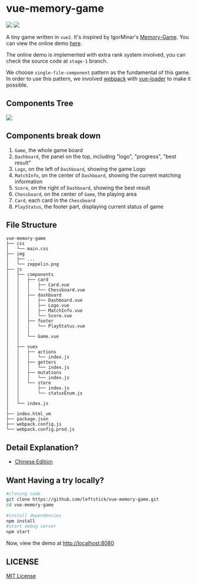 vue-memory-game
==================
![][david-url]
![][license-url]

A tiny game written in `vue2`. It's inspired by IgorMinar's [Memory-Game](https://github.com/IgorMinar/Memory-Game). You can view the online demo [here](http://leftstick.github.io/vue-memory-game).

The online demo is implemented with extra rank system involved, you can check the source code at `stage-1` branch.

We choose `single-file-component` pattern as the fundamental of this game. In order to use this pattern, we involved [webpack](http://webpack.github.io/) with [vue-loader](https://github.com/vuejs/vue-loader) to make it possible.

## Components Tree ##

![](https://raw.githubusercontent.com/leftstick/vue-memory-game/master/docs/img/components.png)


## Components break down ##

1. `Game`, the whole game board
2. `Dashboard`, the panel on the top, including "logo", "progress", "best result"
3. `Logo`, on the left of `Dashboard`, showing the game Logo
4. `MatchInfo`, on the center of `Dashboard`, showing the current matching information
5. `Score`, on the right of `Dashboard`, showing the best result
6. `Chessboard`, on the center of `Game`, the playing area
7. `Card`, each card in the `Chessboard`
8. `PlayStatus`, the footer part, displaying current status of game

## File Structure ##

```
vue-memory-game
├── css
│   └── main.css
├── img
│   ├── ...
│   └── zeppelin.png
├── js
│   ├── components
│   │   ├── card
│   │   │   ├── Card.vue
│   │   │   └── Chessboard.vue
│   │   ├── dashboard
│   │   │   ├── Dashboard.vue
│   │   │   ├── Logo.vue
│   │   │   ├── MatchInfo.vue
│   │   │   └── Score.vue
│   │   ├── footer
│   │   │   └── PlayStatus.vue
│   │   │
│   │   └── Game.vue
│   │
│   ├── vuex
│   │   ├── actions
│   │   │   └── index.js
│   │   ├── getters
│   │   │   └── index.js
│   │   ├── mutations
│   │   │   └── index.js
│   │   └── store
│   │       ├── index.js
│   │       └── statusEnum.js
│   │
│   └── index.js
│
├── index.html_vm
├── package.json
├── webpack.config.js
└── webpack.config.prod.js
```

## Detail Explanation? ##

* [Chinese Edition](https://segmentfault.com/a/1190000005168085)


## Want Having a try locally? ##

```bash
#cloning code
git clone https://github.com/leftstick/vue-memory-game.git
cd vue-memory-game

#install dependencies
npm install
#start debug server
npm start
```

Now, view the demo at [http://localhost:8080](http://localhost:8080)


## LICENSE ##

[MIT License](https://raw.githubusercontent.com/leftstick/vue-memory-game/master/LICENSE)


[david-url]: https://david-dm.org/leftstick/vue-memory-game.png
[license-url]: https://img.shields.io/github/license/leftstick/vue-memory-game.svg
